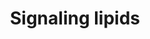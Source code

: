 ---
annotations:
- id: PW:0000354
  parent: classic metabolic pathway
  type: Pathway Ontology
  value: glycerophospholipid metabolic pathway
- id: PW:0000058
  parent: classic metabolic pathway
  type: Pathway Ontology
  value: fatty acid metabolic pathway
- id: PW:0000485
  parent: classic metabolic pathway
  type: Pathway Ontology
  value: eicosanoid metabolic pathway
authors:
- Lu
- Egonw
citedin: ''
communities: []
description: Signaling lipids (SLs) play a crucial role in various signaling pathways,
  featuring diverse lipid backbone structures. Emerging evidence showing the biological
  significance and biomedical values of SLs has strongly spurred the advancement of
  analytical approaches aimed at profiling SLs.The platform enables analyses of 260
  metabolites covering oxylipins (isoprostanes, prostaglandins and other oxidized
  lipids), free fatty acids, lysophospholipids, sphingoid bases (C16, C18), platelet
  activating factors (C16, C18), endocannabinoids and bile acids
last-edited: 2025-08-17
ndex: null
organisms:
- Homo sapiens
redirect_from:
- /index.php/Pathway:WP5584
- /instance/WP5584
- /instance/WP5584_r140390
revision: r140390
schema-jsonld:
- '@context': https://schema.org/
  '@id': https://wikipathways.github.io/pathways/WP5584.html
  '@type': Dataset
  creator:
    '@type': Organization
    name: WikiPathways
  description: Signaling lipids (SLs) play a crucial role in various signaling pathways,
    featuring diverse lipid backbone structures. Emerging evidence showing the biological
    significance and biomedical values of SLs has strongly spurred the advancement
    of analytical approaches aimed at profiling SLs.The platform enables analyses
    of 260 metabolites covering oxylipins (isoprostanes, prostaglandins and other
    oxidized lipids), free fatty acids, lysophospholipids, sphingoid bases (C16, C18),
    platelet activating factors (C16, C18), endocannabinoids and bile acids
  keywords:
  - 10,17-DiHDoHE
  - 10-HDoHE
  - 10-HpDoHE
  - 11,12-DiHETrE
  - 11,12-EpETrE
  - 11-HDoHE
  - 11-HETE
  - 11-HpDoHE
  - 11-HpETE
  - 11trans-LTE4
  - 11β-PGE2
  - 11β-PGF2α
  - 12,13-DiHOME
  - 12,13-EpOME
  - 12-HEPE
  - 12-HETE
  - 12-HHTrE
  - 12-HpEPE
  - 12-HpETE
  - 12-KETE
  - 13,14-dihydro-15keto-PGD1
  - 13,14-dihydro-15keto-PGD2
  - 13,14-dihydro-15keto-PGE2
  - 13,14-dihydro-15keto-PGF1α
  - 13,14-dihydro-15keto-PGF2α
  - 13,14-dihydro-PGF2α
  - 13-HDoHE
  - 13-HODE
  - 13-HpODE
  - 13-KODE
  - 14,15-DiHETE
  - 14,15-DiHETrE
  - 14,15-EpETE
  - 14,15-EpETrE
  - 14,15-LTE4
  - 14-HDoHE
  - 14-HpDoHE
  - 15-HEPE
  - 15-HETE
  - 15-HETrE
  - 15-HpEPE
  - 15-HpETE
  - 15-KETE
  - 15-keto-PGF1α
  - 15deoxy-12,14-PGD2
  - 15keto-PGF2α
  - 16,17-DiHDPA
  - 16,17-EpDPE
  - 16-HDoHE
  - 17,18-DiHETE
  - 17,18-EpETE
  - 17-HDoHE
  - 17-HpDoHE
  - 18-HEPE
  - 19,20-DiHDPA
  - 19,20-EpDPE
  - 1a,1b-dihomo-PGF2α
  - 2,3dinor-11β-PGF2α
  - 2,3dinor-8-iso-PGF2α
  - 2-AG/1-AG
  - 2-LG/1-LG
  - 2-OG/1-OG
  - 20-HDoHE
  - 20-HETE
  - 20-carboxy-LTB4
  - 20-hydroxy-LTB4
  - 20-hydroxy-PGE2
  - 20-hydroxy-PGF2α
  - 27α-hydroxycholesterol
  - 4-HDoHE
  - 5,15-DiHETE
  - 5,6-DiHETrE
  - 5-HEPE
  - 5-HETE
  - 5-HpEPE
  - 5-HpETE
  - 5-KETE
  - 5-iPF2α-VI
  - 6-keto-PGE1
  - 6-keto-PGF1α
  - 6trans-LTB4
  - 7-HDoHE
  - 7-HpDoHE
  - 7α-hydroxycholesterol
  - 8,12-iso-iPF2α-VI
  - 8,15-DiHETE
  - 8,9-DiHETrE
  - 8,9-EpETrE
  - 8-HDoHE
  - 8-HETE
  - 8-HETrE
  - 8-HpETE
  - 8-iso-13,14-dihydro-15keto-PGF2α
  - 8-iso-15R-PGF2α
  - 8-iso-15keto-PGE2
  - 8-iso-15keto-PGF2α
  - 8-iso-15keto-PGF2β
  - 8-iso-PGA1
  - 8-iso-PGA2
  - 8-iso-PGE1
  - 8-iso-PGE2
  - 8-iso-PGF2α
  - 8-iso-PGF3α
  - 9,10,13-TriHOME
  - 9,10-DiHOME
  - 9,10-EpOME
  - 9,12,13-TriHOME
  - 9-HEPE
  - 9-HETE
  - 9-HODE
  - 9-HpEPE
  - 9-HpETE
  - 9-HpODE
  - 9-KODE
  - AA
  - AEA
  - ALOX12
  - ALOX15
  - ALOX5
  - CA
  - CBR1
  - CDCA
  - COX1
  - COX2
  - CYP epoxygenase
  - CYP2
  - CYP27A1
  - CYP4
  - CYP7A1
  - CYP7B1
  - CYP8B1
  - Cholesterol
  - DAGs
  - DCA
  - DEA
  - DGLA
  - DGLEA
  - DHA
  - DHEA
  - EPA
  - EPEA
  - EPHX2
  - ETAEA
  - FADS2
  - GCA
  - GCDCA
  - GDCA
  - GLA
  - GLCA
  - GPX4
  - GUDCA
  - HCA
  - HDCA
  - HPGD
  - LA
  - LCA
  - LEA
  - LPA C14:0
  - LPA C16:0
  - LPA C16:1
  - LPA C18:0
  - LPA C18:1
  - LPA C18:2
  - LPA C20:3
  - LPA C20:4
  - LPA C20:5
  - LPA C22:4
  - LPA C22:5
  - LPA C22:6
  - LPE C14:0
  - LPE C16:0
  - LPE C16:1
  - LPE C18:0
  - LPE C18:1
  - LPE C18:2
  - LPE C18:3
  - LPE C20:3
  - LPE C20:4
  - LPE C20:5
  - LPE C22:4
  - LPE C22:5
  - LPE C22:6
  - LPG C14:0
  - LPG C16:0
  - LPG C16:1
  - LPG C18:0
  - LPG C18:1
  - LPG C18:2
  - LPG C18:3
  - LPG C20:3
  - LPG C20:4
  - LPG C20:5
  - LPG C22:4
  - LPG C22:6
  - LPI C14:0
  - LPI C16:0
  - LPI C16:1
  - LPI C18:0
  - LPI C18:1
  - LPI C18:2
  - LPI C20:4
  - LPI C22:4
  - LPI C22:6
  - LPS C16:0
  - LPS C18:0
  - LPS C18:1
  - LPS C18:2
  - LPS C20:4
  - LPS C22:4
  - LPS C22:6
  - LTA4
  - LTA4H
  - LTB4
  - LTC4
  - LTC4S
  - LTE4
  - LipoxinA4
  - LipoxinA5
  - LipoxinB4
  - Maresin1
  - NADA
  - NAPEs
  - NO2-LA
  - OEA
  - PA
  - PC
  - PC C14:0
  - PC C16:0
  - PC C16:1
  - PC C18:0
  - PC C18:1
  - PC C18:2
  - PDEA
  - PE
  - PEA
  - PG
  - PGA1
  - PGA2
  - PGA3
  - PGB2
  - PGC2
  - PGD1
  - PGD2
  - PGD3
  - PGE1
  - PGE2
  - PGE3
  - PGF1α
  - PGF2α
  - PGF3α
  - PGG1
  - PGG2
  - PGG3
  - PGH1
  - PGH2
  - PGH3
  - PGJ2
  - PGK2
  - PI
  - PLA1
  - PLA2
  - PLC
  - POEA
  - PRXL2B
  - PS
  - PTGDS
  - PTGES
  - Resolvin E1
  - Resolvin E2
  - ResolvinD1
  - ResolvinD2
  - SEA
  - TBXAS1
  - TCA
  - TCDCA
  - TDCA
  - THDCA
  - TLCA
  - TUDCA
  - UDCA
  - bicyclo-PGE2
  - cLPA C14:0
  - cLPA C16:0
  - cLPA C16:1
  - cLPA C18:0
  - cLPA C18:1
  - cLPA C18:2
  - thromboxane-A2
  - thromboxane-A3
  - thromboxane-B1
  - thromboxane-B2
  - thromboxane-B3
  license: CC0
  name: Signaling lipids
seo: CreativeWork
title: Signaling lipids
wpid: WP5584
---